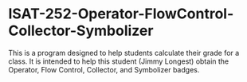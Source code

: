 # ISAT-252-Operator-FlowControl-Collector-Symbolizer

This is a program designed to help students calculate their grade for a class. It is intended to help this student
(Jimmy Longest) obtain the Operator, Flow Control, Collector, and Symbolizer badges.
